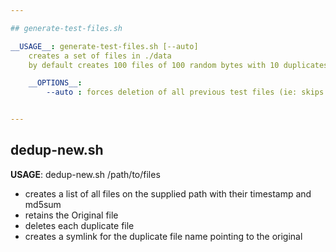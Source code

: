 ```yaml
---

## generate-test-files.sh

__USAGE__: generate-test-files.sh [--auto]
    creates a set of files in ./data
    by default creates 100 files of 100 random bytes with 10 duplicates of each file

    __OPTIONS__:
        --auto : forces deletion of all previous test files (ie: skips the delete prompt)


---
```



## dedup-new.sh

__USAGE__: dedup-new.sh /path/to/files
  - creates a list of all files on the supplied path with their timestamp and md5sum
  - retains the Original file
  - deletes each duplicate file
  - creates a symlink for the duplicate file name pointing to the original
 
 